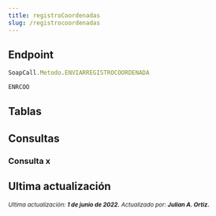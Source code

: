 ```yaml
---
title: registroCoordenadas
slug: /registrocoordenadas
---
```


## Endpoint

```js title="Endpoint"
SoapCall.Metodo.ENVIARREGISTROCOORDENADA

ENRCOO
```

## Tablas

## Consultas

### Consulta x

## Ultima actualización

<div class='ultima-actualizacion'> 
    <small> 
        <i> Ultima actualización: <b> 1 de junio de 2022.</b> </i> 
    </small> 
    <small> 
        <i> Actualizado por: <b> Julian A. Ortiz.</b> </i> 
    </small> 
</div>
